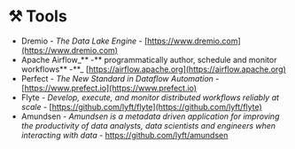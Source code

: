 # ⚒ Tools

* Dremio - _The Data Lake Engine_ - [https://www.dremio.com](https://www.dremio.com)
* Apache Airflow_** -** programmatically author, schedule and monitor workflows** -**_ [https://airflow.apache.org](https://airflow.apache.org)
* Perfect - _The New Standard in Dataflow Automation_ - [https://www.prefect.io](https://www.prefect.io)
* Flyte - _Develop, execute, and monitor distributed workflows reliably at scale_ - [https://github.com/lyft/flyte](https://github.com/lyft/flyte)
* Amundsen - _Amundsen is a metadata driven application for improving the productivity of data analysts, data scientists and engineers when interacting with data_ - https://github.com/lyft/amundsen

